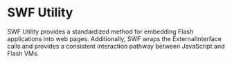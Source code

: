 SWF Utility
===========

SWF Utility provides a standardized method for embedding Flash applications
into web pages. Additionally, SWF wraps the ExternalInterface calls and 
provides a consistent interaction pathway between JavaScript and Flash VMs.